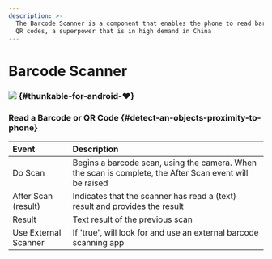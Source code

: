 ```yaml
---
description: >-
  The Barcode Scanner is a component that enables the phone to read barcodes and
  QR codes, a superpower that is in high demand in China
---
```


# Barcode Scanner

###  ![](https://thunkable.gitbooks.io/thunkable-docs/content/assets/barcode-scanner-icon.png)  {#thunkable-for-android-❤}

### Read a Barcode or QR Code {#detect-an-objects-proximity-to-phone}

| Event | Description |
| :--- | :--- |
| Do Scan | Begins a barcode scan, using the camera. When the scan is complete, the After Scan event will be raised |
| After Scan \(result\) | Indicates that the scanner has read a \(text\) result and provides the result |
| Result | Text result of the previous scan |
| Use External Scanner | If 'true', will look for and use an external barcode scanning app |

